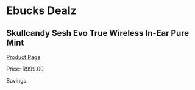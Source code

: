 
# Ebucks Dealz
## Skullcandy Sesh Evo True Wireless In-Ear Pure Mint
[Product Page](https://www.ebucks.com/web/shop/productSelected.do?prodId=1061183789&catId=1048640943)

Price: R999.00

Savings: 


	